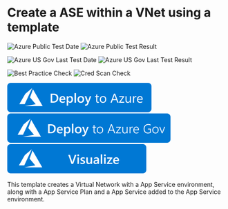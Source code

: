 # Create a ASE within a VNet using a template

![Azure Public Test Date](https://azurequickstartsservice.blob.core.windows.net/badges/quickstarts/microsoft.web/create-ase-with-webapp/PublicLastTestDate.svg)
![Azure Public Test Result](https://azurequickstartsservice.blob.core.windows.net/badges/quickstarts/microsoft.web/create-ase-with-webapp/PublicDeployment.svg)

![Azure US Gov Last Test Date](https://azurequickstartsservice.blob.core.windows.net/badges/quickstarts/microsoft.web/create-ase-with-webapp/FairfaxLastTestDate.svg)
![Azure US Gov Last Test Result](https://azurequickstartsservice.blob.core.windows.net/badges/quickstarts/microsoft.web/create-ase-with-webapp/FairfaxDeployment.svg)

![Best Practice Check](https://azurequickstartsservice.blob.core.windows.net/badges/quickstarts/microsoft.web/create-ase-with-webapp/BestPracticeResult.svg)
![Cred Scan Check](https://azurequickstartsservice.blob.core.windows.net/badges/quickstarts/microsoft.web/create-ase-with-webapp/CredScanResult.svg)

[![Deploy To Azure](https://raw.githubusercontent.com/Azure/azure-quickstart-templates/master/1-CONTRIBUTION-GUIDE/images/deploytoazure.svg?sanitize=true)](https://portal.azure.com/#create/Microsoft.Template/uri/https%3A%2F%2Fraw.githubusercontent.com%2FAzure%2Fazure-quickstart-templates%2Fmaster%2Fquickstarts%2Fmicrosoft.web%2Fcreate-ase-with-webapp%2Fazuredeploy.json)
[![Deploy To Azure US Gov](https://raw.githubusercontent.com/Azure/azure-quickstart-templates/master/1-CONTRIBUTION-GUIDE/images/deploytoazuregov.svg?sanitize=true)](https://portal.azure.us/#create/Microsoft.Template/uri/https%3A%2F%2Fraw.githubusercontent.com%2FAzure%2Fazure-quickstart-templates%2Fmaster%2Fquickstarts%2Fmicrosoft.web%2Fcreate-ase-with-webapp%2Fazuredeploy.json)
[![Visualize](https://raw.githubusercontent.com/Azure/azure-quickstart-templates/master/1-CONTRIBUTION-GUIDE/images/visualizebutton.svg?sanitize=true)](http://armviz.io/#/?load=https%3A%2F%2Fraw.githubusercontent.com%2FAzure%2Fazure-quickstart-templates%2Fmaster%2Fquickstarts%2Fmicrosoft.web%2Fcreate-ase-with-webapp%2Fazuredeploy.json)

This template creates a Virtual Network with a App Service environment, along with a App Service Plan and a App Service added to the App Service environment.
